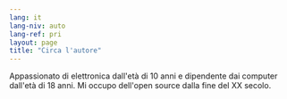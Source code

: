 ```yaml
---
lang: it
lang-niv: auto
lang-ref: pri
layout: page
title: "Circa l'autore"
---
```


Appassionato di elettronica dall'età di 10 anni e dipendente dai computer dall'età di 18 anni.
Mi occupo dell'open source dalla fine del XX secolo.
